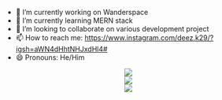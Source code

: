

- 🔭 I’m currently working on Wanderspace
- 🌱 I’m currently learning MERN stack
- 👯 I’m looking to collaborate on various development project
- 📫 How to reach me: https://www.instagram.com/deez.k29/?igsh=aWN4dHhtNHJxdHl4#
- 😄 Pronouns: He/Him


<div align="center">
  <img src="http://github-profile-summary-cards.vercel.app/api/cards/profile-details?username=Divyansh1129&theme=transparent" />
</div>

<div align="center">
  <img src="http://github-profile-summary-cards.vercel.app/api/cards/stats?username=Divyansh1129&theme=transparent" />
</div>

<div align="center">
  <img src="https://komarev.com/ghpvc/?username=Divyansh1129&label=Profile+Views&style=for-the-badge&color=grey" />
</div>
